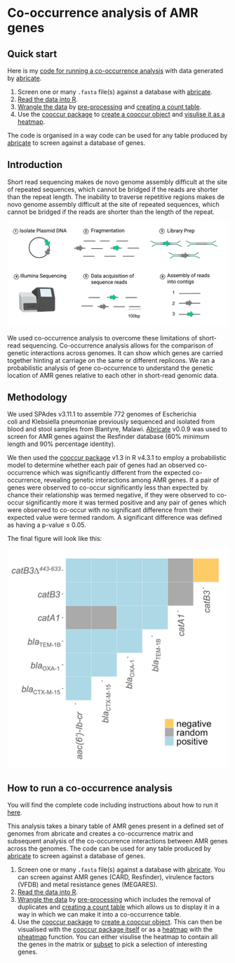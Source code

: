 # Co-occurrence analysis of AMR genes

## Quick start

Here is my [code for running a co-occurrence analysis](https://another-goodman.github.io/co-occurrence-analysis/Co-occurrence-analysis-of-AMR-genes.html) with data generated by [abricate](https://github.com/tseemann/abricate). 

1. Screen one or many `.fasta` file(s) against a database with [abricate](https://github.com/tseemann/abricate).
2. [Read the data into R](https://another-goodman.github.io/co-occurrence-analysis/Co-occurrence-analysis-of-AMR-genes.html#reading-in-data).
3. [Wrangle the data](https://another-goodman.github.io/co-occurrence-analysis/Co-occurrence-analysis-of-AMR-genes.html#wrangling-the-abricate-table) by [pre-processing](https://another-goodman.github.io/co-occurrence-analysis/Co-occurrence-analysis-of-AMR-genes.html#pre-processing-the-dataset) and [creating a count table](https://another-goodman.github.io/co-occurrence-analysis/Co-occurrence-analysis-of-AMR-genes.html#creating-a-count-table).
4. Use the [cooccur package](https://griffithdan.github.io/pages/code_and_data/cooccur.html) to [create a cooccur object](https://another-goodman.github.io/co-occurrence-analysis/Co-occurrence-analysis-of-AMR-genes.html#creating-a-cooccur-object) and [visulise it as a heatmap](https://another-goodman.github.io/co-occurrence-analysis/Co-occurrence-analysis-of-AMR-genes.html#plotting-cooccurence-using-pheatmap).

The code is organised in a way code can be used for any table produced by [abricate](https://github.com/tseemann/abricate) to screen against a database of genes. 

## Introduction 

Short read sequencing makes de novo genome assembly difficult at the site of repeated sequences, which cannot be bridged if the reads are shorter than the repeat length. The inability to traverse repetitive regions makes de novo genome assembly difficult at the site of repeated sequences, which cannot be bridged if the reads are shorter than the length of the repeat. 

![Example Plot](figures/the-short-read-sequencing-workflow.png)

We used co-occurrence analysis to overcome these limitations of short-read sequencing. Co-occurrence analysis allows for the comparison of genetic interactions across genomes. It can show which genes are carried together hinting at carriage on the same or different replicons. We ran a probabilistic analysis of gene co-occurrence to understand the genetic location of AMR genes relative to each other in short-read genomic data. 

## Methodology

We used SPAdes v3.11.1 to assemble 772 genomes of Escherichia coli and Klebsiella pneumoniae previously sequenced and isolated from blood and stool samples from Blantyre, Malawi. [Abricate](https://github.com/tseemann/abricate) v0.0.9 was used to screen for AMR genes against the Resfinder database (60% minimum length and 90% percentage identity).

We then used the [cooccur package](https://griffithdan.github.io/pages/code_and_data/cooccur.html) v1.3 in R v4.3.1 to employ a probabilistic model to determine whether each pair of genes had an observed co-occurrence which was significantly different from the expected co-occurrence, revealing genetic interactions among AMR genes. If a pair of genes were observed to co-occur significantly less than expected by chance their relationship was termed negative, if they were observed to co-occur significantly more it was termed positive and any pair of genes which were observed to co-occur with no significant difference from their expected value were termed random. A significant difference was defined as having a p-value ≤ 0.05. 

The final figure will look like this:

![Example Plot](figures/co-occurrence-probablisitic-heatmap-displaying-relationships-between-select-AMR-genes.png)

## How to run a co-occurrence analysis

You will find the complete code including instructions about how to run it [here](https://another-goodman.github.io/co-occurrence-analysis/Co-occurrence-analysis-of-AMR-genes.html).

This analysis takes a binary table of AMR genes present in a defined set of genomes from abricate and creates a co-occurrence matrix and subsequent analysis of the co-occurrence interactions between AMR genes across the genomes. The code can be used for any table produced by [abricate](https://github.com/tseemann/abricate) to screen against a database of genes. 

1. Screen one or many `.fasta` file(s) against a database with [abricate](https://github.com/tseemann/abricate). You can screen against AMR genes (CARD, Resfinder), virulence factors (VFDB) and metal resistance genes (MEGARES).
3. [Read the data into R](https://another-goodman.github.io/co-occurrence-analysis/Co-occurrence-analysis-of-AMR-genes.html#reading-in-data).
4. [Wrangle the data](https://another-goodman.github.io/co-occurrence-analysis/Co-occurrence-analysis-of-AMR-genes.html#wrangling-the-abricate-table) by [pre-processing](https://another-goodman.github.io/co-occurrence-analysis/Co-occurrence-analysis-of-AMR-genes.html#pre-processing-the-dataset) which includes the removal of duplicates and [creating a count table](https://another-goodman.github.io/co-occurrence-analysis/Co-occurrence-analysis-of-AMR-genes.html#creating-a-count-table) which allows us to display it in a way in which we can make it into a co-occurrence table.
5. Use the [cooccur package](https://griffithdan.github.io/pages/code_and_data/cooccur.html) to [create a cooccur object](https://another-goodman.github.io/co-occurrence-analysis/Co-occurrence-analysis-of-AMR-genes.html#creating-a-cooccur-object). This can then be visualised with the [cooccur package itself](https://another-goodman.github.io/co-occurrence-analysis/Co-occurrence-analysis-of-AMR-genes.html#plotting-cooccurence-using-cooccur-function) or as a [heatmap](https://another-goodman.github.io/co-occurrence-analysis/Co-occurrence-analysis-of-AMR-genes.html#plotting-cooccurence-using-pheatmap) with the [pheatmap](https://www.rdocumentation.org/packages/pheatmap/versions/1.0.12/topics/pheatmap) function. You can either visulise the heatmap to contain all the genes in the matrix or [subset](subsetting-from-probability-table-table) to pick a selection of interesting genes.  
